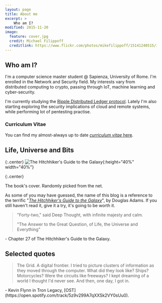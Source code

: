 ```yaml
---
layout: page
title: About me
excerpt: >
    Who am I?
modified: 2015-11-20
image:
  feature: cover.jpg
  credit: Michael Filippoff
  creditlink: https://www.flickr.com/photos/mikefilippoff/15141240515/in/photolist-p4YPhX-gGoNmY-oMug7k-9qx2fS-piYuT5-ak51JP-peWE7v-fK1SSN-gxjDy8-34BobW-pdEPQ3-6VXSgA-pDz2UW-pftPFR-8vnEBJ-jYsYEM-p1SEtj-8L9rmX-pdqk1G-oZFdBp-pcY53E-8y71uz-8y9R61-ak7Myj-ouESRg-4BTNhP-8ymuGU-d4YFhL-d4YCdW-8vjCUM-9DauLG-piFkPB-fME3Bq-akfphr-dnVSid-gGpDwR-akfywP-pkLSxo-qtMeTW-39z72T-fLV3wh-p4YTsR-fKreFB-qK2dGN-fFTHVX-8B6TdJ-qLaESF-aiHW9L-fHrheC-ak7LPL
---
```


## Who am I?

I'm a computer science master student @ Sapienza, University of Rome.
I'm enrolled in the Network and Security field.
My interests vary from distributed computing to crypto, passing through IoT, machine learning and cyber-security.

I'm currently studying the [Ripple Distributed Ledger protocol](https://ripple.com/learn/).
Lately I'm also starting exploring the security implications of cloud and remote systems, while performing lot of pentesting practise.

### Curriculum Vitae

You can find my almost-always up to date [_curriculum vitae_ here](https://dl.dropboxusercontent.com/u/37092361/cv.pdf).

## Life, Universe and Bits

{:.center}
![The Hitchhiker's Guide to the Galaxy](http://cdn.silodrome.com/wp-content/uploads/2013/03/The-Hitchhikers-Guide-to-the-Galaxy-The-Book.jpg){:height="40%" width="40%"}

{:.center}
<figcaption>The book's cover. Randomly picked from the net.</figcaption>

As some of you may have guessed, the name of this blog is a reference to the terrific "[_The Hitchhiker's Guide to the Galaxy_](https://en.wikipedia.org/wiki/The_Hitchhiker%27s_Guide_to_the_Galaxy)", by Douglas Adams.
If you still haven't read it, give it a try, it's going to be worth it.

> "Forty-two," said Deep Thought, with infinite majesty and calm.
>
> "The Answer to the Great Question, of Life, the Universe and Everything"
<footer>- Chapter 27 of The Hitchhiker's Guide to the Galaxy.</footer>

## Selected quotes

> The Grid. A digital frontier. I tried to picture clusters of information as they moved through the computer. What did they look like? Ships? Motorcycles? Were the circuits like freeways? I kept dreaming of a world I thought I'd never see. And then, one day, I got in. 

<footer markdown="span">- Kevin Flynn in Tron Legacy, [OST](https://open.spotify.com/track/5z9v299A7qXXSk2VY0sUu0).</footer>


